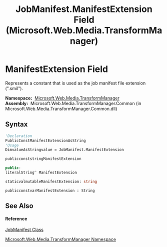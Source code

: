 ﻿---
title: JobManifest.ManifestExtension Field (Microsoft.Web.Media.TransformManager)
TOCTitle: ManifestExtension Field
ms:assetid: F:Microsoft.Web.Media.TransformManager.JobManifest.ManifestExtension
ms:mtpsurl: https://msdn.microsoft.com/en-us/library/microsoft.web.media.transformmanager.jobmanifest.manifestextension(v=VS.90)
ms:contentKeyID: 35520766
ms.date: 06/14/2012
mtps_version: v=VS.90
f1_keywords:
- Microsoft.Web.Media.TransformManager.JobManifest.ManifestExtension
dev_langs:
- CSharp
- JScript
- VB
- FSharp
- c++
api_location:
- Microsoft.Web.Media.TransformManager.Common.dll
api_name:
- Microsoft.Web.Media.TransformManager.JobManifest.ManifestExtension
api_type:
- Managed
topic_type:
- apiref
- kbSyntax
product_family_name: VS
ROBOTS: INDEX,FOLLOW
---

# ManifestExtension Field

Represents a constant that is used as the job manifest file extension (".smil").

**Namespace:**  [Microsoft.Web.Media.TransformManager](microsoft-web-media-transformmanager-namespace.md)  
**Assembly:**  Microsoft.Web.Media.TransformManager.Common (in Microsoft.Web.Media.TransformManager.Common.dll)

## Syntax

``` vb
'Declaration
PublicConstManifestExtensionAsString
'Usage
DimvalueAsStringvalue = JobManifest.ManifestExtension
```

``` csharp
publicconststringManifestExtension
```

``` c++
public:
literalString^ ManifestExtension
```

``` fsharp
staticvalmutableManifestExtension: string
```

``` jscript
publicconstvarManifestExtension : String
```

## See Also

#### Reference

[JobManifest Class](jobmanifest-class-microsoft-web-media-transformmanager.md)

[Microsoft.Web.Media.TransformManager Namespace](microsoft-web-media-transformmanager-namespace.md)

